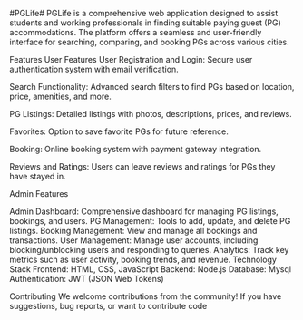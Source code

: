 #PGLife#
PGLife is a comprehensive web application designed to assist students and working professionals in finding suitable paying guest (PG) accommodations. The platform offers a seamless and user-friendly interface for searching, comparing, and booking PGs across various cities.

Features
User Features
User Registration and Login: Secure user authentication system with email verification.

Search Functionality: Advanced search filters to find PGs based on location, price, amenities, and more.

PG Listings: Detailed listings with photos, descriptions, prices, and reviews.

Favorites: Option to save favorite PGs for future reference.

Booking: Online booking system with payment gateway integration.

Reviews and Ratings: Users can leave reviews and ratings for PGs they have stayed in.


Admin Features

Admin Dashboard: Comprehensive dashboard for managing PG listings, bookings, and users.
PG Management: Tools to add, update, and delete PG listings.
Booking Management: View and manage all bookings and transactions.
User Management: Manage user accounts, including blocking/unblocking users and responding to queries.
Analytics: Track key metrics such as user activity, booking trends, and revenue.
Technology Stack
Frontend: HTML, CSS, JavaScript
Backend: Node.js
Database: Mysql
Authentication: JWT (JSON Web Tokens)


Contributing
We welcome contributions from the community! If you have suggestions, bug reports, or want to contribute code

